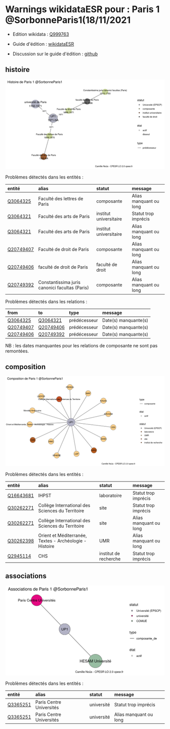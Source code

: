 Warnings wikidataESR pour : Paris 1 @SorbonneParis1(18/11/2021
================

- Edition wikidata : [Q999763](https://www.wikidata.org/wiki/Q999763)
- Guide d'édition : [wikidataESR](https://github.com/cpesr/wikidataESR/)

- Discussion sur le guide d'édition : [github](https://github.com/cpesr/wikidataESR/issues)



## histoire 

![Graphique non généré](Q999763-histoire.png) 

Problèmes détectés dans les entités :

|entité                                               |alias                                          |statut                 |message                |
|:----------------------------------------------------|:----------------------------------------------|:----------------------|:----------------------|
|[Q3064325](https://www.wikidata.org/wiki/Q3064325)   |Faculté des lettres de Paris                   |composante             |Alias manquant ou long |
|[Q3064321](https://www.wikidata.org/wiki/Q3064321)   |Faculté des arts de Paris                      |institut universitaire |Statut trop imprécis   |
|[Q3064321](https://www.wikidata.org/wiki/Q3064321)   |Faculté des arts de Paris                      |institut universitaire |Alias manquant ou long |
|[Q20749407](https://www.wikidata.org/wiki/Q20749407) |Faculté de droit de Paris                      |composante             |Alias manquant ou long |
|[Q20749406](https://www.wikidata.org/wiki/Q20749406) |faculté de droit de Paris                      |faculté de droit       |Alias manquant ou long |
|[Q20749392](https://www.wikidata.org/wiki/Q20749392) |Constantissima juris canonici facultas (Paris) |composante             |Alias manquant ou long |

Problèmes détectés dans les relations :

|from                                                 |to                                                   |type         |message              |
|:----------------------------------------------------|:----------------------------------------------------|:------------|:--------------------|
|[Q3064325](https://www.wikidata.org/wiki/Q3064325)   |[Q3064321](https://www.wikidata.org/wiki/Q3064321)   |prédécesseur |Date(s) manquante(s) |
|[Q20749407](https://www.wikidata.org/wiki/Q20749407) |[Q20749406](https://www.wikidata.org/wiki/Q20749406) |prédécesseur |Date(s) manquante(s) |
|[Q20749406](https://www.wikidata.org/wiki/Q20749406) |[Q20749392](https://www.wikidata.org/wiki/Q20749392) |prédécesseur |Date(s) manquante(s) |

NB : les dates manquantes pour les relations de composante ne sont pas remontées. 



## composition 

![Graphique non généré](Q999763-composition.png) 

Problèmes détectés dans les entités :

|entité                                               |alias                                                   |statut                |message                |
|:----------------------------------------------------|:-------------------------------------------------------|:---------------------|:----------------------|
|[Q16643681](https://www.wikidata.org/wiki/Q16643681) |IHPST                                                   |laboratoire           |Statut trop imprécis   |
|[Q30262271](https://www.wikidata.org/wiki/Q30262271) |Collège International des Sciences du Territoire        |site                  |Statut trop imprécis   |
|[Q30262271](https://www.wikidata.org/wiki/Q30262271) |Collège International des Sciences du Territoire        |site                  |Alias manquant ou long |
|[Q30262398](https://www.wikidata.org/wiki/Q30262398) |Orient et Méditerranée, Textes - Archéologie - Histoire |UMR                   |Alias manquant ou long |
|[Q2945114](https://www.wikidata.org/wiki/Q2945114)   |CHS                                                     |institut de recherche |Statut trop imprécis   |

 



## associations 

![Graphique non généré](Q999763-associations.png) 

Problèmes détectés dans les entités :

|entité                                             |alias                    |statut     |message                |
|:--------------------------------------------------|:------------------------|:----------|:----------------------|
|[Q3365251](https://www.wikidata.org/wiki/Q3365251) |Paris Centre Universités |université |Statut trop imprécis   |
|[Q3365251](https://www.wikidata.org/wiki/Q3365251) |Paris Centre Universités |université |Alias manquant ou long |

 

